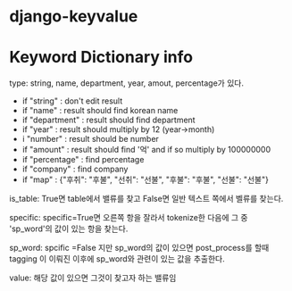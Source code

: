 # django-keyvalue
# Keyword Dictionary info

type: string, name, department, year, amout, percentage가 있다.
* if "string" : don't edit result
*  if "name" : result should find korean name
*  if "department" : result should find department
*  if "year" : result should multiply by 12 (year->month)
*  i "number" : result should be number
*  if "amount" : result should find '억' and if so multiply by 100000000
*  if "percentage" : find percentage
* if "company" : find company
* if "map" : {"후취": "후불", "선취": "선불", "후불": "후불", "선불": "선불"}

is_table:  True면 table에서 밸류를 찾고 False면 일반 텍스트 쪽에서 벨류를 찾는다.

specific: specific=True면 오른쪽 항을 잘라서 tokenize한 다음에 그 중 'sp_word'의 값이 있는 항을 찾는다.

sp_word: spcific =False 지만 sp_word의 값이 있으면 post_process를 할때 tagging 이 이뤄진 이후에 sp_word와 관련이 있는 값을 추출한다.

value: 해당 값이 있으면 그것이 찾고자 하는 밸류임